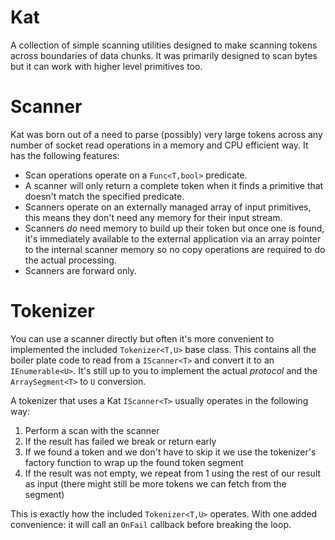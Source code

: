 Kat
===
A collection of simple scanning utilities designed to make scanning tokens across boundaries of data chunks. It was primarily designed to scan bytes but it can work with higher level primitives too. 

Scanner
=======
Kat was born out of a need to parse (possibly) very large tokens across any number of socket read operations in a memory and CPU efficient way. It has the following features:

* Scan operations operate on a `Func<T,bool>` predicate.
* A scanner will only return a complete token when it finds a primitive that doesn't match the specified predicate.
* Scanners operate on an externally managed array of input primitives, this means they don't need any memory for their input stream.
* Scanners _do_ need memory to build up their token but once one is found, it's immediately available to the external application via an array pointer to the internal scanner memory so no copy operations are required to do the actual processing.
* Scanners are forward only.

Tokenizer
=========
You can use a scanner directly but often it's more convenient to implemented the included `Tokenizer<T,U>` base class. This contains all the boiler plate code to read from a `IScanner<T>` and convert it to an `IEnumerable<U>`. It's still up to you to implement the actual _protocol_ and the `ArraySegment<T>` to `U` conversion. 

A tokenizer that uses a Kat `IScanner<T>` usually operates in the following way:

1. Perform a scan with the scanner
2. If the result has failed we break or return early
3. If we found a token and we don't have to skip it we use the tokenizer's factory function to wrap up the found token segment
4. If the result was not empty, we repeat from 1 using the rest of our result as input (there might still be more tokens we can fetch from the segment)

This is exactly how the included `Tokenizer<T,U>` operates. With one added convenience: it will call an `OnFail` callback before breaking the loop.

 